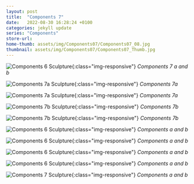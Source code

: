```yaml
---
layout: post
title:  "Components 7"
date:   2022-08-30 16:28:24 +0100
categories: jekyll update
series: "Components"
store-url: 
home-thumb: assets/img/Components07/Components07_08.jpg
thumbnail: assets/img/Components07/Components07_Thumb.jpg
---
```

![Components 6 Sculpture](/assets/img/Components07/Components07_11.jpg){:class="img-responsive"}
*Components 7 a and b*

![Components 7a Sculpture](/assets/img/Components07/Components07a_02.jpg){:class="img-responsive"}
*Components 7a*

![Components 7a Sculpture](/assets/img/Components07/Components07a_01.jpg){:class="img-responsive"}
*Components 7a*

![Components 7b Sculpture](/assets/img/Components07/Components07b_02.jpg){:class="img-responsive"}
*Components 7b*

![Components 7b Sculpture](/assets/img/Components07/Components07b_01.jpg){:class="img-responsive"}
*Components 7b*

![Components 6 Sculpture](/assets/img/Components07/Components07_06.jpg){:class="img-responsive"}
*Components a and b*

![Components 6 Sculpture](/assets/img/Components07/Components07_08.jpg){:class="img-responsive"}
*Components a and b*

![Components 6 Sculpture](/assets/img/Components07/Components07_09.jpg){:class="img-responsive"}
*Components a and b*

![Components 6 Sculpture](/assets/img/Components07/Components07_10.jpg){:class="img-responsive"}
*Components a and b*

![Components 7 Sculpture](/assets/img/Components07/Components07_04.jpg){:class="img-responsive"}
*Components a and b*



